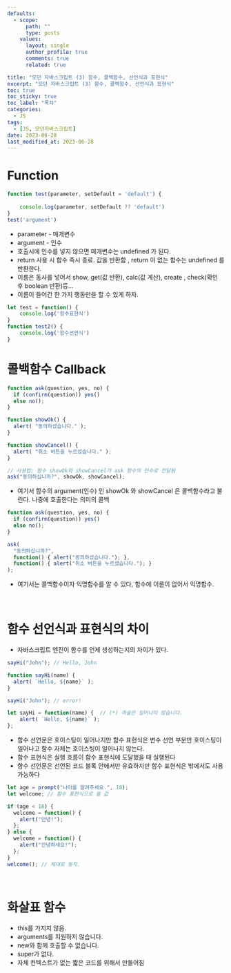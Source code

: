 ```yaml
---
defaults:
  - scope:
      path: ""
      type: posts
    values:
      layout: single
      author_profile: true
      comments: true
      related: true

title: "모던 자바스크립트 (3) 함수, 콜백함수, 선언식과 표현식"
excerpt: "모던 자바스크립트 (3) 함수, 콜백함수, 선언식과 표현식"
toc: true
toc_sticky: true
toc_label: "목차"
categories:
  - JS
tags:
  - [JS, 모던자바스크립트]
date: 2023-06-28
last_modified_at: 2023-06-28
---
```

# Function
```js
function test(parameter, setDefault = 'default') {
    
    console.log(parameter, setDefault ?? 'default')
}
test('argument')
```
- parameter - 매개변수
- argument - 인수 
- 호출시에 인수를 넣지 않으면 매개변수는 undefined 가 된다.
- return 사용 시 함수 즉시 종료. 값을 반환함 , return 이 없는 함수는 undefined 를 반환한다.
- 이름은 동사를 넣어서 show, get(값 반환), calc(값 계산), create , check(확인 후 boolean 반환)등... 
- 이름이 들어간 한 가지 행동만을 할 수 있게 하자. 

```js
let test = function() {
    console.log('함수표현식')
}
function test2() {
    console.log('함수선언식')
}
```

# 콜백함수 Callback 
```js
function ask(question, yes, no) {
  if (confirm(question)) yes()
  else no();
}

function showOk() {
  alert( "동의하셨습니다." );
}

function showCancel() {
  alert( "취소 버튼을 누르셨습니다." );
}

// 사용법: 함수 showOk와 showCancel가 ask 함수의 인수로 전달됨
ask("동의하십니까?", showOk, showCancel);
```
- 여기서 함수의 argument(인수) 인 showOk 와 showCancel 은 콜백함수라고 불린다. 나중에 호출한다는 의미의 콜백

```js
function ask(question, yes, no) {
  if (confirm(question)) yes()
  else no();
}

ask(
  "동의하십니까?",
  function() { alert("동의하셨습니다."); },
  function() { alert("취소 버튼을 누르셨습니다."); }
);
```
- 여기서는 콜백함수이자 익명함수를 알 수 있다, 함수에 이름이 없어서 익명함수.  
&nbsp;  
&nbsp;

# 함수 선언식과 표현식의 차이 
- 자바스크립트 엔진이 함수를 언제 생성하는지의 차이가 있다. 
```js
sayHi("John"); // Hello, John

function sayHi(name) {
  alert( `Hello, ${name}` );
}

sayHi("John"); // error!

let sayHi = function(name) {  // (*) 마술은 일어나지 않습니다.
    alert( `Hello, ${name}` );
};
```
- 함수 선언문은 호이스팅이 일어나지만 함수 표현식은 변수 선언 부분만 호이스팅이 일어나고 함수 자체는 호이스팅이 일어나지 않는다.
- 함수 표현식은 실행 흐름이 함수 표현식에 도달했을 때 실행된다
- 함수 선언문은 선언된 코드 블록 안에서만 유효하지만 함수 표현식은 밖에서도 사용 가능하다 
```js
let age = prompt("나이를 알려주세요.", 18);
let welcome; // 함수 표햔식으로 쓸 값

if (age < 18) {
  welcome = function() {
    alert("안녕!");
  };
} else {
  welcome = function() {
    alert("안녕하세요!");
  };
}
welcome(); // 제대로 동작.
```  

&nbsp;

# 화살표 함수
- this를 가지지 않음.
- arguments를 지원하지 않습니다.
- new와 함께 호출할 수 없습니다.
- super가 없다.
- 자체 컨텍스트가 없는 짧은 코드를 위해서 만들어짐